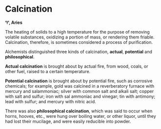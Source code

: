 <!--{"tags":["Calcination"]}-->

# Calcination

**♈︎, Aries**

The heating of solids to a high temperature for the purpose of removing volatile
substances, oxidizing a portion of mass, or rendering them friable. Calcination,
therefore, is sometimes considered a process of purification.

Alchemists distinguished three kinds of calcination, **actual**, **potential**
and **philosophical**.

**Actual calcination** is brought about by actual fire, from wood, coals, or
other fuel, raised to a certain temperature.

**Potential calcination** is brought about by potential fire, such as corrosive
chemicals; for example, gold was calcined in a reverberatory furnace with
mercury and salammoniac; silver with common salt and alkali salt; copper with
salt and sulfur; iron with sal ammoniac and vinegar; tin with antimony; lead
with sulfur; and mercury with nitric acid.

There was also **philosophical calcination**, which was said to occur when
horns, hooves, etc., were hung over boiling water, or other liquor, until they
had lost their mucilage, and were easily reducible into powder.
